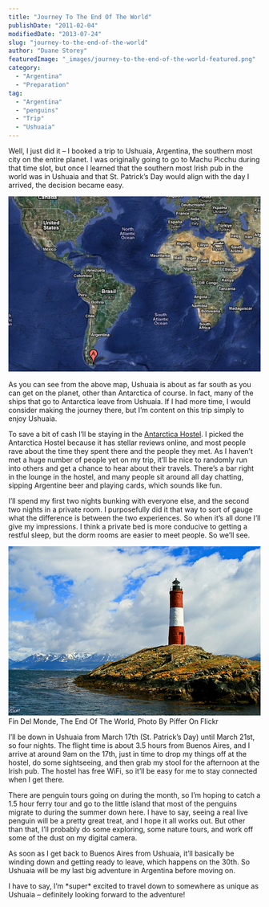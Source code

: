 ```yaml
---
title: "Journey To The End Of The World"
publishDate: "2011-02-04"
modifiedDate: "2013-07-24"
slug: "journey-to-the-end-of-the-world"
author: "Duane Storey"
featuredImage: "_images/journey-to-the-end-of-the-world-featured.png"
category:
  - "Argentina"
  - "Preparation"
tag:
  - "Argentina"
  - "penguins"
  - "Trip"
  - "Ushuaia"
---
```


Well, I just did it – I booked a trip to Ushuaia, Argentina, the southern most city on the entire planet. I was originally going to go to Machu Picchu during that time slot, but once I learned that the southern most Irish pub in the world was in Ushuaia and that St. Patrick’s Day would align with the day I arrived, the decision became easy.

[![](_images/journey-to-the-end-of-the-world-1.png "Ushuaia")](_images/journey-to-the-end-of-the-world-1.png)

As you can see from the above map, Ushuaia is about as far south as you can get on the planet, other than Antarctica of course. In fact, many of the ships that go to Antarctica leave from Ushuaia. If I had more time, I would consider making the journey there, but I’m content on this trip simply to enjoy Ushuaia.

To save a bit of cash I’ll be staying in the [Antarctica Hostel](http://www.antarcticahostel.com/). I picked the Antarctica Hostel because it has stellar reviews online, and most people rave about the time they spent there and the people they met. As I haven’t met a huge number of people yet on my trip, it’ll be nice to randomly run into others and get a chance to hear about their travels. There’s a bar right in the lounge in the hostel, and many people sit around all day chatting, sipping Argentine beer and playing cards, which sounds like fun.

I’ll spend my first two nights bunking with everyone else, and the second two nights in a private room. I purposefully did it that way to sort of gauge what the difference is between the two experiences. So when it’s all done I’ll give my impressions. I think a private bed is more conducive to getting a restful sleep, but the dorm rooms are easier to meet people. So we’ll see.

[![](_images/journey-to-the-end-of-the-world-2.jpg "Fin Del Monde")](http://www.flickr.com/photos/piffer/4392348992/)Fin Del Monde, The End Of The World, Photo By Piffer On Flickr



I’ll be down in Ushuaia from March 17th (St. Patrick’s Day) until March 21st, so four nights. The flight time is about 3.5 hours from Buenos Aires, and I arrive at around 9am on the 17th, just in time to drop my things off at the hostel, do some sightseeing, and then grab my stool for the afternoon at the Irish pub. The hostel has free WiFi, so it’ll be easy for me to stay connected when I get there.

There are penguin tours going on during the month, so I’m hoping to catch a 1.5 hour ferry tour and go to the little island that most of the penguins migrate to during the summer down here. I have to say, seeing a real live penguin will be a pretty great treat, and I hope it all works out. But other than that, I’ll probably do some exploring, some nature tours, and work off some of the dust on my digital camera.

As soon as I get back to Buenos Aires from Ushuaia, it’ll basically be winding down and getting ready to leave, which happens on the 30th. So Ushuaia will be my last big adventure in Argentina before moving on.

I have to say, I’m \*super\* excited to travel down to somewhere as unique as Ushuaia – definitely looking forward to the adventure!
